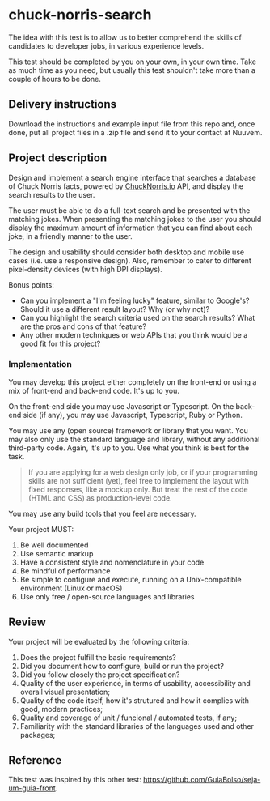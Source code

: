 # chuck-norris-search

The idea with this test is to allow us to better comprehend the skills of candidates to developer jobs, in various experience levels.

This test should be completed by you on your own, in your own time. Take as much time as you need, but usually this test shouldn't take more than a couple of hours to be done.

## Delivery instructions

Download the instructions and example input file from this repo and, once done, put all project files in a .zip file and send it to your contact at Nuuvem.

## Project description

Design and implement a search engine interface that searches a database of Chuck Norris facts, powered by [ChuckNorris.io](https://api.chucknorris.io) API, and display the search results to the user.

The user must be able to do a full-text search and be presented with the matching jokes. When presenting the matching jokes to the user you should display the maximum amount of information that you can find about each joke, in a friendly manner to the user.

The design and usability should consider both desktop and mobile use cases (i.e. use a responsive design). Also, remember to cater to different pixel-density devices (with high DPI displays).

Bonus points:

- Can you implement a "I'm feeling lucky" feature, similar to Google's? Should it use a different result layout? Why (or why not)?
- Can you highlight the search criteria used on the search results? What are the pros and cons of that feature?
- Any other modern techniques or web APIs that you think would be a good fit for this project?

### Implementation

You may develop this project either completely on the front-end or using a mix of front-end and back-end code. It's up to you.

On the front-end side you may use Javascript or Typescript. On the back-end side (if any), you may use Javascript, Typescript, Ruby or Python.

You may use any (open source) framework or library that you want. You may also only use the standard language and library, without any additional third-party code. Again, it's up to you. Use what you think is best for the task.

> If you are applying for a web design only job, or if your programming skills are not sufficient (yet), feel free to implement the layout with fixed responses, like a mockup only. But treat the rest of the code (HTML and CSS) as production-level code.

You may use any build tools that you feel are necessary.

Your project MUST:

1. Be well documented
1. Use semantic markup
1. Have a consistent style and nomenclature in your code
1. Be mindful of performance
1. Be simple to configure and execute, running on a Unix-compatible environment (Linux or macOS)
1. Use only free / open-source languages and libraries

## Review

Your project will be evaluated by the following criteria:

1. Does the project fulfill the basic requirements?
1. Did you document how to configure, build or run the project?
1. Did you follow closely the project specification?
1. Quality of the user experience, in terms of usability, accessibility and overall visual presentation;
1. Quality of the code itself, how it's strutured and how it complies with good, modern practices;
1. Quality and coverage of unit / funcional / automated tests, if any;
1. Familiarity with the standard libraries of the languages used and other packages;

## Reference

This test was inspired by this other test: <https://github.com/GuiaBolso/seja-um-guia-front>.
